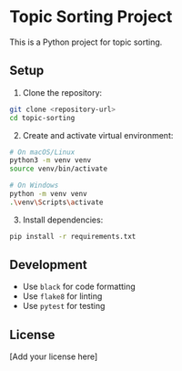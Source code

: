 # Topic Sorting Project

This is a Python project for topic sorting.

## Setup

1. Clone the repository:

```bash
git clone <repository-url>
cd topic-sorting
```

2. Create and activate virtual environment:

```bash
# On macOS/Linux
python3 -m venv venv
source venv/bin/activate

# On Windows
python -m venv venv
.\venv\Scripts\activate
```

3. Install dependencies:

```bash
pip install -r requirements.txt
```

## Development

- Use `black` for code formatting
- Use `flake8` for linting
- Use `pytest` for testing

## License

[Add your license here]

